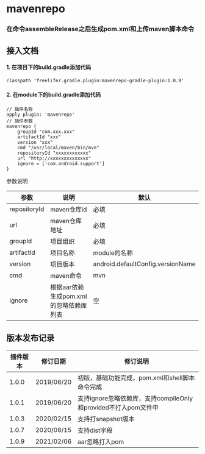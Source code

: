 # mavenrepo

### 在命令assembleRelease之后生成pom.xml和上传maven脚本命令


## 接入文档

#### 1. 在项目下的build.gradle添加代码

```
classpath 'freelifer.gradle.plugin:mavenrepo-gradle-plugin:1.0.9'
```

#### 2. 在module下的build.gradle添加代码

```
// 插件名称
apply plugin: 'mavenrepo'
// 插件参数
mavenrepo {
    groupId "com.xxx.xxx"
    artifactId "xxx"
    version "xxx"
    cmd "/usr/local/maven/bin/mvn"
    repositoryId "xxxxxxxxxxxx"
    url "http://xxxxxxxxxxxxxx"
    ignore = ['com.android.support']
}
```

参数说明

| 参数 | 说明 | 默认 |
| ------ | ------- | ------- |
| repositoryId | maven仓库id | 必填 |
| url | maven仓库地址 | 必填 |
| groupId | 项目组织 | 必填 |
| artifactId | 项目名称 | module的名称 |
| version | 项目版本 | android.defaultConfig.versionName |
| cmd | maven命令 | mvn |
| ignore | 根据aar依赖生成pom.xml的忽略依赖库列表 | 空 |



## 版本发布记录

| 插件版本 | 修订日期 | 修订说明 |
| ------------ | ------------ | ------------ |
| 1.0.0 | 2019/06/20 | 初版，基础功能完成，pom.xml和shell脚本命令完成 |
| 1.0.1 | 2019/06/20 | 支持ignore忽略依赖库，支持compileOnly和provided不打入pom文件中 |
| 1.0.3 | 2020/02/15 | 支持打snapshot版本 |
| 1.0.7 | 2020/08/15 | 支持dist字段 |
| 1.0.9 | 2021/02/06 | aar忽略打入pom |